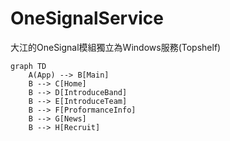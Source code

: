 # OneSignalService
大江的OneSignal模組獨立為Windows服務(Topshelf)

```
graph TD
    A(App) --> B[Main]
    B --> C[Home]
    B --> D[IntroduceBand]
    B --> E[IntroduceTeam]
    B --> F[ProformanceInfo]
    B --> G[News]
    B --> H[Recruit]
```
